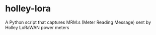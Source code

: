 # holley-lora
A Python script that captures MRM:s (Meter Reading Message) sent by Holley LoRaWAN power meters
